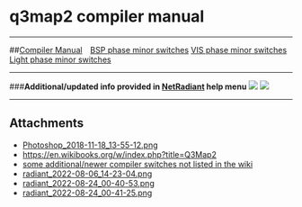 # q3map2 compiler manual

---

##[Compiler Manual](https://en.wikibooks.org/w/index.php?title=Q3Map2)⠀
[BSP phase minor switches](https://en.wikibooks.org/wiki/Q3Map2/BSP)
[VIS phase minor switches](https://en.wikibooks.org/wiki/Q3Map2/VIS)
[Light phase minor switches](https://en.wikibooks.org/wiki/Q3Map2/Light)

---

###**Additional/updated info provided in [NetRadiant](https://trello.com/c/ozD1Pj9I/64-actively-developed-netradiant) help menu**
![](https://trello.com/1/cards/5ff2883ad5a25168e9cc3524/attachments/630557785f8d4300383d441d/download/radiant_2022-08-24_00-40-53.png)
![](https://trello.com/1/cards/5ff2883ad5a25168e9cc3524/attachments/630557b5bcc584002de10233/download/radiant_2022-08-24_00-41-25.png)

---

## Attachments

- [Photoshop_2018-11-18_13-55-12.png](https://trello.com/1/cards/5ff2883ad5a25168e9cc3524/attachments/5ff2883ad5a25168e9cc352f/download/Photoshop_2018-11-18_13-55-12.png)
- https://en.wikibooks.org/w/index.php?title=Q3Map2
- [some additional/newer compiler switches not listed in the wiki](https://github.com/Garux/netradiant-custom/blob/master/tools/quake3/q3map2/help.cpp)
- [radiant_2022-08-06_14-23-04.png](https://trello.com/1/cards/5ff2883ad5a25168e9cc3524/attachments/62ee5d5429dbda645c5eee1f/download/radiant_2022-08-06_14-23-04.png)
- [radiant_2022-08-24_00-40-53.png](https://trello.com/1/cards/5ff2883ad5a25168e9cc3524/attachments/630557785f8d4300383d441d/download/radiant_2022-08-24_00-40-53.png)
- [radiant_2022-08-24_00-41-25.png](https://trello.com/1/cards/5ff2883ad5a25168e9cc3524/attachments/630557b5bcc584002de10233/download/radiant_2022-08-24_00-41-25.png)
